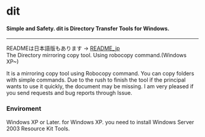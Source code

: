 # dit
####  Simple and Safety. dit is Directory Transfer Tools for Windows.  
***
READMEは日本語版もあります → [README_jp](README.md)  
The Directory mirroring copy tool. Using robocopy command.(Windows XP~)  

It is a mirroring copy tool using Robocopy command. You can copy folders with simple commands.
Due to the rush to finish the tool if the principal wants to use it quickly, the document may be missing.
I am very pleased if you send requests and bug reports through Issue.

### Enviroment
Windows XP or Later.
for Windows XP. you need to install  Windows Server 2003 Resource Kit Tools.